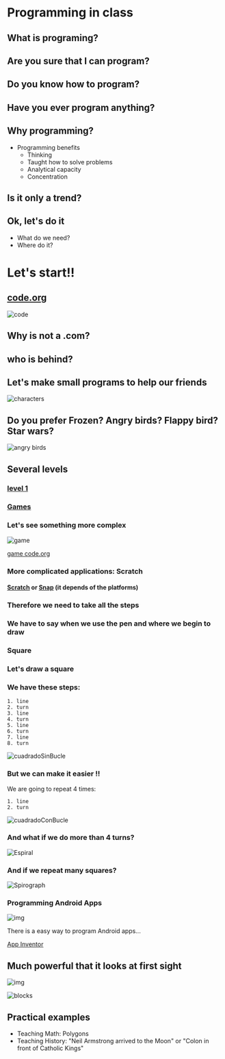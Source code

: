 # Programming in class

##  What is programing?

## Are you sure that I can program?

## Do you know how to program?

## Have you ever program anything?



## Why programming?
* Programming benefits
	* Thinking
	* Taught how to solve problems
	* Analytical capacity
	* Concentration

## Is it only a trend?

##  Ok, let's do it

* What do we need?
* Where do it?



# Let's start!!

## [code.org](http://code.org)

![code](./images/code.png)

##  Why is not a .com?
## who is behind?

## Let's make small programs to help our friends

![characters](./images/personajes_code.png)

## Do you prefer Frozen? Angry birds? Flappy bird? Star wars?

![angry birds](./images/AngryBird_code.png)

## Several levels

### [level 1](https://studio.code.org/hoc/1/)

### [Games](https://studio.code.org/s/playlab/stage/1/puzzle/10)

### Let's see something more complex

![game](./images/JuegoCode.png)

[game code.org](https://studio.code.org/s/playlab/stage/1/puzzle/10)

### More complicated applications: Scratch

#### [Scratch](https://scratch.mit.edu/projects/editor/) or [Snap](http://snap.berkeley.edu/snapsource/snap.html) (it depends of the platforms)


### Therefore we need to take all the steps

### We have to say when we use the pen and where we begin to draw


### Square

### Let's draw a square

### We have these steps:

	1. line
	2. turn
	3. line
	4. turn
	5. line
	6. turn
	7. line
	8. turn

![cuadradoSinBucle](./images/CuadradoSinBucle.png)

### But we can make it easier !!

We are going to repeat 4 times:

	1. line
	2. turn

![cuadradoConBucle](./images/CuadradoConBucle.png)

### And what if we do more than 4 turns?

![Espiral](./images/Espiral.png)

### And if we repeat many squares?

![Spirograph](./images/Spirograph.png)

### Programming Android Apps

![img](./images/app-inventor.jpg )

There is a easy way to program Android apps...

[App Inventor](http://ai2.appinventor.mit.edu/#4847958752231424)

## Much powerful that it looks at first sight


![img](./images/Interface_App_Inventor.png)

![blocks](./images/appInventorBlocks.png)

## Practical examples

* Teaching Math: Polygons
* Teaching History: "Neil Armstrong arrived to the Moon" or "Colon in front of Catholic Kings"

